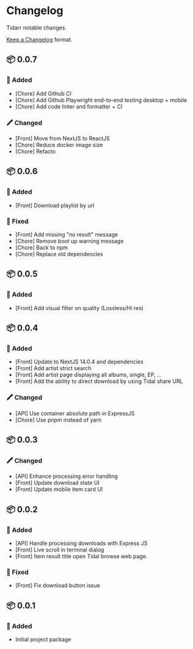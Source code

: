 # Changelog
Tidarr notable changes.

[Keep a Changelog](http://keepachangelog.com/en/1.0.0/) format.

## 📦 0.0.7
### 🚀 Added
* [Chore] Add Github CI
* [Chore] Add Github Playwright end-to-end testing desktop + mobile
* [Chore] Add code linter and formatter + CI
### 🖍 Changed
* [Front] Move from NextJS to ReactJS
* [Chore] Reduce docker image size
* [Chore] Refacto

## 📦 0.0.6
### 🚀 Added
* [Front] Download playlist by url
### 🐛 Fixed
* [Front] Add missing "no result" message
* [Chore] Remove boot up warning message 
* [Chore] Back to npm
* [Chore] Replace old dependencies

## 📦 0.0.5
### 🚀 Added
* [Front] Add visual filter on quality (Lossless/Hi res)

## 📦 0.0.4
### 🚀 Added
* [Front] Update to NextJS 14.0.4 and dependencies
* [Front] Add artist strict search
* [Front] Add artist page displaying all albums, single, EP, ...
* [Front] Add the ability to direct download by using Tidal share URL
### 🖍 Changed
* [API] Use container absolute path in ExpressJS
* [Chore] Use pnpm instead of yarn

## 📦 0.0.3
### 🖍 Changed
* [API] Enhance processing error handling
* [Front] Update download state UI
* [Front] Update mobile item card UI

## 📦 0.0.2
### 🚀 Added
* [API] Handle processing downloads with Express JS
* [Front] Live scroll in terminal dialog
* [Front] Item result title open Tidal browse web page.
### 🐛 Fixed
* [Front] Fix download button issue

## 📦 0.0.1
### 🚀 Added
* Initial project package